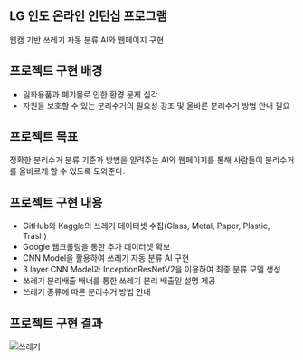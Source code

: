 ## LG 인도 온라인 인턴십 프로그램
웹캠 기반 쓰레기 자동 분류 AI와 웹페이지 구현

## 프로젝트 구현 배경
* 일화용품과 폐기물로 인한 환경 문제 심각
* 자원을 보호할 수 있는 분리수거의 필요성 강조 및 올바른 분리수거 방법 안내 필요

## 프로젝트 목표
정확한 분리수거 분류 기준과 방법을 알려주는 AI와 웹페이지를 통해 사람들이 분리수거를 올바르게 할 수 있도록 도와준다.

## 프로젝트 구현 내용
* GitHub와 Kaggle의 쓰레기 데이터셋 수집(Glass, Metal, Paper, Plastic, Trash)
* Google 웹크롤링을 통한 추가 데이터셋 확보
* CNN Model을 활용하여 쓰레기 자동 분류 AI 구현
* 3 layer CNN Model과 InceptionResNetV2을 이용하여 최종 분류 모델 생성
* 쓰레기 분리배출 배너를 통한 쓰레기 분리 배출일 설명 제공
* 쓰레기 종류에 따른 분리수거 방법 안내

## 프로젝트 구현 결과
![쓰레기](https://user-images.githubusercontent.com/39369255/173769753-2dcf8637-5898-47a7-97e7-fccbe451b17e.png)

